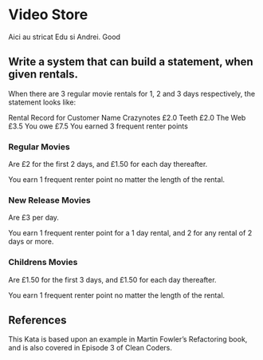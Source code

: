 # Video Store

Aici au stricat Edu si Andrei. Good

## Write a system that can build a statement, when given rentals.

When there are 3 regular movie rentals for 1, 2 and 3 days respectively, the statement looks like:

Rental Record for Customer Name
  Crazynotes  £2.0
  Teeth  £2.0
  The Web  £3.5
You owe £7.5
You earned 3 frequent renter points

### Regular Movies
Are £2 for the first 2 days, and £1.50 for each day thereafter.

You earn 1 frequent renter point no matter the length of the rental.

### New Release Movies
Are £3 per day.

You earn 1 frequent renter point for a 1 day rental, and 2 for any rental of 2 days or more.

### Childrens Movies
Are £1.50 for the first 3 days, and £1.50 for each day thereafter.

You earn 1 frequent renter point no matter the length of the rental.

## References
This Kata is based upon an example in Martin Fowler’s Refactoring book, and is also covered in Episode 3 of Clean Coders.
